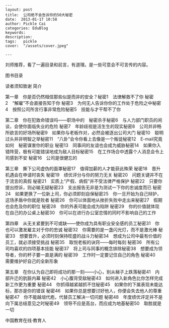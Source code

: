 
    ---
    layout: post  
    title:  公司绝不会告诉你的50大秘密  
    date:  2013-01-17 10:58  
    author: Pickle Cai  
    categories: EduBlog  
    keywords: 
    description:   
    tags:	pickle   
    cover:  "/assets/cover.jpeg"  

    ---  
    
 刘师推荐，看了一遍目录和前言，有道理。是一些可意会不可言传的内容。

图书目录

读者须知致谢 简介

第一章　你是否仍然相信那些似是而非的安全？秘密1　法律解救不了你 秘密2　“解雇”不会直接告知于你 秘密3　为何无人告诉你你的工作处于危险之中秘密4　按照公司所言行事非常危险秘密5　技能与才干帮不了你 

第二章　你在犯致命错误吗——职场中的　秘密杀手秘密6　与人力部门职员的闲谈，会使你面临失业的危险 秘密7　年龄歧视是活生生的现实秘密8　公司并非畅所欲言的好场所秘密9　如果你与老板作对，必然会被逐出公司大门 秘密10　聪明过头并非明智之举秘密11　“八卦”会令你看上去像是一个叛徒秘密12　E-mail究竟如何　秘密谋害你的职业 秘密13　同事间的友谊也会成为威胁秘密14　如果你入错阵营，极有可能错误地成为敌人目标秘密15　在工作场合中透露个人消息会令上司感到不安 秘密16　公司是很健忘的

第三章　撕下公司虚伪的面罩秘密17　值得加薪的人才能获此殊荣 秘密18　晋升机遇会在申请时丧失 秘密19　绩优评分与你的努力无关 秘密20　问题关键并不在于流言的真假 秘密21　实质上“产假、病假”并不受法律严格保护 秘密22　只要你提出控诉，则必输无疑秘密23　支出报告无非是为测试一下你的忠诚度而已 秘密24　如果更换了一位新上司，你必须即刻自保秘密25　你一旦开始为自己辩护，这场矛盾中你就是败者 秘密26　你可以体面地从挫折失败中走出来秘密27　假期也会危及你的职位 秘密28　你的外表可能会成为陷阱 秘密29　你的价值就体现在自己的办公桌上秘密30　你可以在进行办公室恋情的同时不影响自己的工作

第四章　从无关紧要到不可或缺——使你成为具有职业安全感的员工秘密31　你也可以激发雇主对于你的忠诚 秘密32　你需要的是一盏闪光灯，而不是激光棒 秘密33　想要晋升，必须时刻保持旺盛的战斗力秘密34　想成为公司中最有价值的员工，就必须接受挑战 秘密35　取悦老板的诀窍——每时每刻 秘密36　所有公司均喜欢的四项基本技能 秘密37　将上司与同事的概念排除秘密38　想要成为领导者，你的杯子要一直是满的 秘密39　工作时一定要记住自己的角色 秘密40　需要维护好自己的全新形象

第五章　在你认为自己即将成功的那一刻——小心，别从梯子上跌落秘密41　内部升迁的肮脏内幕 秘密42　小心腹背受敌秘密43　如何进入新角色比你怎样完成新工作更为重要 秘密44　你抓得越紧越抓不住秘密45　如果你的下属表现未能达标，那亦是你的错误 秘密46　如果你总是想要讨好他人，你便会失去他人的尊重 秘密47　你不能越俎代庖，代替员工解决一切问题 秘密48　年度绩优评定并不是向下属总结意见之时秘密49　领导不应是高台，而应成为地基秘密50　取胜就是一切						

		    
 中国教育在线·教育人


